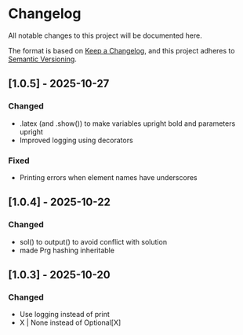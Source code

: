 # Changelog

All notable changes to this project will be documented here.

The format is based on [Keep a Changelog](https://keepachangelog.com/en/1.1.0/),
and this project adheres to [Semantic Versioning](https://semver.org/spec/v2.0.0.html).

## [1.0.5] - 2025-10-27
### Changed
- .latex (and .show()) to make variables upright bold and parameters upright
- Improved logging using decorators 

### Fixed 
- Printing errors when element names have underscores 


## [1.0.4] - 2025-10-22
### Changed
- sol() to output() to avoid conflict with solution
- made Prg hashing inheritable 

## [1.0.3] - 2025-10-20
### Changed
- Use logging instead of print
- X | None instead of Optional[X] 


